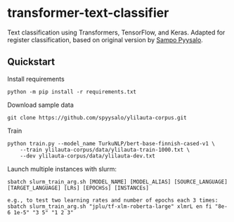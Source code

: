 # transformer-text-classifier

Text classification using Transformers, TensorFlow, and Keras. Adapted for register classification, based on original version by [Sampo Pyysalo](https://github.com/spyysalo/transformer-text-classifier).

## Quickstart

Install requirements

    python -m pip install -r requirements.txt

Download sample data

    git clone https://github.com/spyysalo/ylilauta-corpus.git

Train

    python train.py --model_name TurkuNLP/bert-base-finnish-cased-v1 \
        --train ylilauta-corpus/data/ylilauta-train-1000.txt \
        --dev ylilauta-corpus/data/ylilauta-dev.txt

Launch multiple instances with slurm:

    sbatch slurm_train_arg.sh [MODEL_NAME] [MODEL_ALIAS] [SOURCE_LANGUAGE] [TARGET_LANGUAGE] [LRs] [EPOCHSs] [INSTANCEs]

    e.g., to test two learning rates and number of epochs each 3 times:
    sbatch slurm_train_arg.sh "jplu/tf-xlm-roberta-large" xlmrL en fi "8e-6 1e-5" "3 5" "1 2 3"

